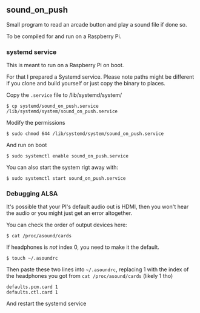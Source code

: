 ## sound_on_push

Small program to read an arcade button and play a sound file if done so.

To be compiled for and run on a Raspberry Pi.


### systemd service

This is meant to run on a Raspberry Pi on boot.

For that I prepared a Systemd service. Please note paths might be different if you clone and build yourself or just copy the binary to places.

Copy the `.service` file to /lib/systemd/system/

`$ cp systemd/sound_on_push.service /lib/systemd/system/sound_on_push.service`

Modify the permissions

`$ sudo chmod 644 /lib/systemd/system/sound_on_push.service`

And run on boot

`$ sudo systemctl enable sound_on_push.service`

You can also start the system rigt away with:

`$ sudo systemctl start sound_on_push.service`



### Debugging ALSA

It's possible that your PI's default audio out is HDMI, then you won't hear the audio or you might just get an error altogether.

You can check the order of output devices here:

```
$ cat /proc/asound/cards
```
If headphones is _not_ index 0, you need to make it the default.

```
$ touch ~/.asoundrc
```
Then paste these two lines into `~/.asoundrc`, replacing 1 with the index of the headphones you got from `cat /proc/asound/cards` (likely 1 tho)
```
defaults.pcm.card 1
defaults.ctl.card 1
```
And restart the systemd service
